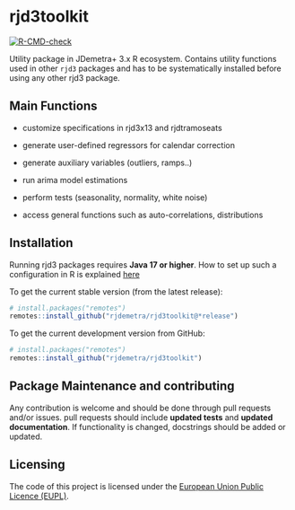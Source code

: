 
<!-- README.md is generated from README.Rmd. Please edit that file -->

# rjd3toolkit

<!-- badges: start -->

[![R-CMD-check](https://github.com/rjdemetra/rjd3toolkit/actions/workflows/R-CMD-check.yaml/badge.svg)](https://github.com/rjdemetra/rjd3toolkit/actions/workflows/R-CMD-check.yaml)
<!-- badges: end -->

Utility package in JDemetra+ 3.x R ecosystem. Contains utility functions
used in other `rjd3` packages and has to be systematically installed
before using any other rjd3 package.

## Main Functions

- customize specifications in rjd3x13 and rjdtramoseats

- generate user-defined regressors for calendar correction

- generate auxiliary variables (outliers, ramps..)

- run arima model estimations

- perform tests (seasonality, normality, white noise)

- access general functions such as auto-correlations, distributions

## Installation

Running rjd3 packages requires **Java 17 or higher**. How to set up such
a configuration in R is explained
[here](https://jdemetra-new-documentation.netlify.app/#Rconfig)

To get the current stable version (from the latest release):

``` r
# install.packages("remotes")
remotes::install_github("rjdemetra/rjd3toolkit@*release")
```

To get the current development version from GitHub:

``` r
# install.packages("remotes")
remotes::install_github("rjdemetra/rjd3toolkit")
```

## Package Maintenance and contributing

Any contribution is welcome and should be done through pull requests
and/or issues. pull requests should include **updated tests** and
**updated documentation**. If functionality is changed, docstrings
should be added or updated.

## Licensing

The code of this project is licensed under the [European Union Public
Licence (EUPL)](https://joinup.ec.europa.eu/page/eupl-text-11-12).
